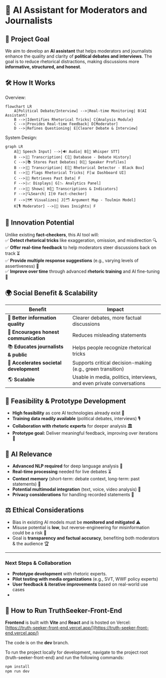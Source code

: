 # 📌 **AI Assistant for Moderators and Journalists**

## 🎯 **Project Goal**
We aim to develop an **AI assistant** that helps moderators and journalists enhance the quality and clarity of **political debates and interviews**. The goal is to reduce rhetorical distractions, making discussions more **informative, structured, and honest**. 

## 🛠 **How It Works**

Overview:  
```mermaid
flowchart LR
    A[Political Debate/Interview] -->|Real-time Monitoring| B(AI Assistant)
    B -->|Identifies Rhetorical Tricks| C{Analysis Module}
    C -->|Provides Real-time Feedback| D[Moderator]
    D -->|Refines Questioning| E[Clearer Debate & Interview]
```
System Design:  
```mermaid
graph LR
    A[🎤 Speech Input] -->|🔊 Audio| B[📝 Whisper STT]
    B -->|📜 Transcription| C[💾 Database - Debate History]
    C -->|📚 Stores Past Debates| D[👤 Speaker Profiles]
    B -->|📜 Transcription| E[🧐 Rhetorical Detector - Black Box]
    E -->|🚩 Flags Rhetorical Tricks| F[📊 Dashboard UI]
    C -->|🔄 Retrieves Past Data| F
    F -->|📈 Displays| G[📉 Analytics Panel]
    F -->|📝 Shows| H[🛑 Transcriptions & Indicators]
    F -->|🔍Search| I[🌐 Fact-checker]
    F -->|🗺️ Visualizes| J[🗂️ Argument Map - Toulmin Model]
    K[🎙️ Moderator] -->|🧠 Uses Insights| F
```


## 🚀 **Innovation Potential**
Unlike existing **fact-checkers**, this AI tool will:  
✅ **Detect rhetorical tricks** like exaggeration, omission, and misdirection 🔍  
✅ **Offer real-time feedback** to help moderators steer discussions back on track ⏳  
✅ **Provide multiple response suggestions** (e.g., varying levels of assertiveness) 🎤  
✅ **Improve over time** through advanced **rhetoric training** and AI fine-tuning 🤖  

## 🌍 **Social Benefit & Scalability**
| Benefit | Impact |
|---------|--------|
| 📡 **Better information quality** | Clearer debates, more factual discussions |
| 🤝 **Encourages honest communication** | Reduces misleading statements |
| 📚 **Educates journalists & public** | Helps people recognize rhetorical tricks |
| 🌱 **Accelerates societal development** | Supports critical decision-making (e.g., green transition) |
| 🌎 **Scalable** | Usable in media, politics, interviews, and even private conversations |

## 🔬 **Feasibility & Prototype Development**

- **High feasibility** as core AI technologies already exist 🚀  
- **Training data readily available** (political debates, interviews) 🎙️  
- **Collaboration with rhetoric experts** for deeper analysis 🏛️  
- **Prototype goal:** Deliver meaningful feedback, improving over iterations 🔄  

## 🧠 **AI Relevance**

- **Advanced NLP required** for deep language analysis 📖
- **Real-time processing** needed for live debates ⏳
- **Context memory** (short-term: debate context, long-term: past statements) 🧠
- **Potential multimodal integration** (text, voice, video analysis) 🎥
- **Privacy considerations** for handling recorded statements 🔐

## ⚖️ **Ethical Considerations**
- Bias in existing AI models must be **monitored and mitigated** ⚠️  
- Misuse potential is **low**, but reverse-engineering for misinformation could be a risk 🔄  
- Goal is **transparency and factual accuracy**, benefiting both moderators & the audience 🏆  

---
### **Next Steps & Collaboration**
- **Prototype development** with rhetoric experts.  
- **Pilot testing with media organizations** (e.g., SVT, WWF policy experts)  
- **User feedback & iterative improvements** based on real-world use cases
- 


## 🚀 How to Run TruthSeeker-Front-End

**Frontend** is built with **Vite** and **React** and is hosted on Vercel:  
[https://truth-seeker-front-end.vercel.app/](https://truth-seeker-front-end.vercel.app/)

The code is on the **dev** branch.

To run the project locally for development, navigate to the project root (truth-seeker-front-end) and run the following commands:

```bash
npm install
npm run dev

